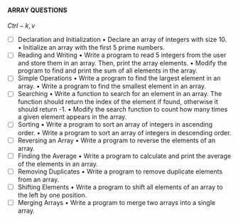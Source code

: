 #### ARRAY QUESTIONS

$Ctrl-k , v$

- [ ]  Declaration and Initialization
•	Declare an array of integers with size 10.
•	Initialize an array with the first 5 prime numbers.
- [ ]  Reading and Writing
•	Write a program to read 5 integers from the user and store them in an array. Then, print the array elements.
•	Modify the program to find and print the sum of all elements in the array.
- [ ]  Simple Operations
•	Write a program to find the largest element in an array.
•	Write a program to find the smallest element in an array.
- [ ]  Searching
•	Write a function to search for an element in an array. The function should return the index of the element if found, otherwise it should return -1.
•	Modify the search function to count how many times a given element appears in the array.
- [ ]  Sorting
•	Write a program to sort an array of integers in ascending order.
•	Write a program to sort an array of integers in descending order.
- [ ]  Reversing an Array
•	Write a program to reverse the elements of an array.
- [ ]  Finding the Average
•	Write a program to calculate and print the average of the elements in an array.
- [ ]  Removing Duplicates
•	Write a program to remove duplicate elements from an array.
- [ ]  Shifting Elements
•	Write a program to shift all elements of an array to the left by one position.
- [ ]  Merging Arrays
•	Write a program to merge two arrays into a single array.